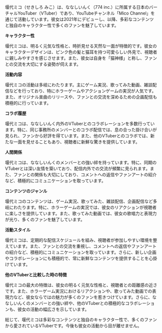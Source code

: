 堰代ミコ（せきしろ みこ）は、ななしいんく（774 inc.）に所属する日本のバーチャルYouTuber（VTuber）であり、YouTubeチャンネル「Mico Channel」を通じて活動しています。彼女は2021年にデビューし、以降、多彩なコンテンツと独自のキャラクター性で多くのファンを魅了しています。

**キャラクター性**

堰代ミコは、明るく元気な性格と、時折見せる天然な一面が特徴的です。彼女のキャラクターデザインは、ピンク色の髪と猫耳を持つ可愛らしい外見で、視聴者に親しみやすさを感じさせます。また、彼女は自身を「猫神様」と称し、ファンとの交流を大切にする姿勢が伺えます。

**活動内容**

堰代ミコの活動は多岐にわたります。主にゲーム実況、歌ってみた動画、雑談配信などを行っており、特にホラーゲームやアクションゲームの実況が人気です。また、オリジナル楽曲のリリースや、ファンとの交流を深めるための企画配信も積極的に行っています。

**コラボ履歴**

堰代ミコは、ななしいんく内外のVTuberとのコラボレーションを多数行っています。特に、同じ事務所のメンバーとのコラボ配信では、息の合った掛け合いが見られ、ファンから好評を得ています。また、他のVTuberとのコラボでは、新たな一面を見せることもあり、視聴者に新鮮な驚きを提供しています。

**人間関係**

堰代ミコは、ななしいんくのメンバーとの強い絆を持っています。特に、同期のVTuberとは深い友情を築いており、配信内外での交流が頻繁に見られます。また、ファンとの関係も大切にしており、コメントへの返信やファンアートの紹介など、積極的にコミュニケーションを取っています。

**コンテンツのジャンル**

堰代ミコのコンテンツは、ゲーム実況、歌ってみた、雑談配信、企画配信など多岐にわたります。特に、ホラーゲームの実況では、彼女のリアクションが視聴者に楽しさを提供しています。また、歌ってみた動画では、彼女の歌唱力と表現力が光り、多くのファンを魅了しています。

**活動スタイル**

堰代ミコは、定期的な配信スケジュールを組み、視聴者が参加しやすい環境を整えています。また、ファンとの交流を重視し、コメントへの返信やファンアートの紹介など、積極的にコミュニケーションを取っています。さらに、新しい企画やコラボレーションにも積極的で、常に新鮮なコンテンツを提供することを心掛けています。

**他のVTuberと比較した時の特徴**

堰代ミコの最大の特徴は、彼女の明るく元気な性格と、視聴者との距離感の近さです。また、ホラーゲーム実況におけるリアクションや、歌ってみた動画での表現力など、彼女ならではの魅力が多くのファンを惹きつけています。さらに、ななしいんくのメンバーとの強い絆や、他のVTuberとの積極的なコラボレーションも、彼女の活動の幅広さを示しています。

総じて、堰代ミコは多彩なコンテンツと独自のキャラクター性で、多くのファンから愛されているVTuberです。今後も彼女の活動から目が離せません。 